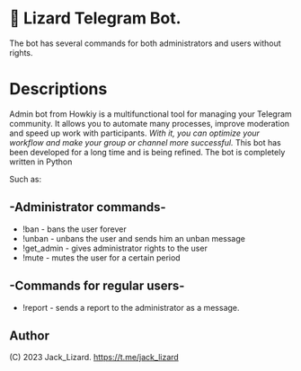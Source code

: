 # 🦎 Lizard Telegram Bot.
The bot has several commands for both administrators and users without rights.

# Descriptions
Admin bot from Howkiy is a multifunctional tool for managing your Telegram community. 
It allows you to automate many processes, improve moderation and speed up work with participants. 
*With it, you can optimize your workflow and make your group or channel more successful.*
This bot has been developed for a long time and is being refined.
The bot is completely written in Python

Such as:
## -Administrator commands-

- !ban - bans the user forever
- !unban - unbans the user and sends him an unban message
- !get_admin - gives administrator rights to the user
- !mute - mutes the user for a certain period
## -Commands for regular users-
- !report - sends a report to the administrator as a message.

## Author
(C) 2023 Jack_Lizard.
https://t.me/jack_lizard
